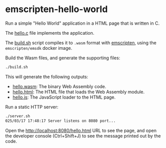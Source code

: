# emscripten-hello-world

Run a simple "Hello World" application in a HTML page that is written in C.

The [hello.c](hello.c) file implements the application.

The [build.sh](build.sh) script compiles it to `.wasm` format with [emscripten](https://emscripten.org/),
using the `emscripten/emsdk` docker image.

Build the Wasm files, and generate the supporting files:

```bash
./build.sh
```

This will generate the following outputs:

- [hello.wasm](hello.wasm): The binary Web Assembly code.
- [hello.html](hello.html): The HTML file that loads the Web Assembly module.
- [hello.js](hello.js): The JavaScript loader to the HTML page.

Run a static HTTP server:

```bash
./server.sh
025/03/17 17:48:17 Server listens on 8080 port...
```

Open the [http://localhost:8080/hello.html](http://localhost:8080/hello.html) URL to see the page,
and open the developer console (Ctrl+Shift+J) to see the message printed out by the code.

 
